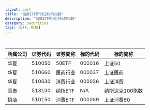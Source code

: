 ```yaml
---
layout: post
title: "指数ETF所对应标的指数"
description: "指数ETF所对应标的指数"
category: Securities
tags: [ETF, 指数]
---
```


<br/>

<table id="hor-minimalist-b" summary="Employee Pay Sheet" width="100%" >
	<thead>
		<tr>
			<th scope="col">所属公司</th>
			<th scope="col">证券代码</th>
			<th scope="col">证券简称</th>
			<th scope="col">标的代码</th>
			<th scope="col">标的简称</th>
		</tr>
	</thead>
	<tbody>
		<tr>
			<td>华夏</td>
			<td>510050</td>
			<td>50ETF</td>
			<td>000016</td>
			<td>上证50</td>
		</tr>	
		<tr>
			<td>华夏</td>
			<td>510660</td>
			<td>医药行业</td>
			<td>000037</td>
			<td>上证医药</td>
		</tr>
		<tr>
			<td>华夏</td>
			<td>510630</td>
			<td>消费行业</td>
			<td>000036</td>
			<td>上证消费</td>
		</tr>
		<tr>
			<td>国泰</td>
			<td>513100</td>
			<td>纳指ETF</td>
			<td>N/A</td>
			<td>纳斯达克100指数</td>
		</tr>
		<tr>
			<td>招商</td>
			<td>510150</td>
			<td>消费ETF</td>
			<td>000069</td>
			<td>上证消费80</td>
		</tr>
	</tbody>
</table>